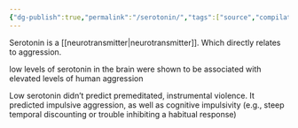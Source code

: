 ```yaml
---
{"dg-publish":true,"permalink":"/serotonin/","tags":["source","compilation"]}
---
```


Serotonin is a [[neurotransmitter\|neurotransmitter]]. Which directly relates to aggression.

low levels of serotonin in the brain were shown to be associated with elevated levels of human aggression

Low serotonin didn’t predict premeditated, instrumental violence. It predicted impulsive aggression, as well as cognitive impulsivity (e.g., steep temporal discounting or trouble inhibiting a habitual response)

